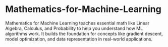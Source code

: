 # Mathematics-for-Machine-Learning
Mathematics for Machine Learning teaches essential math like Linear Algebra, Calculus, and Probability to help you understand how ML algorithms work. It builds the foundation for concepts like gradient descent, model optimization, and data representation in real-world applications.
